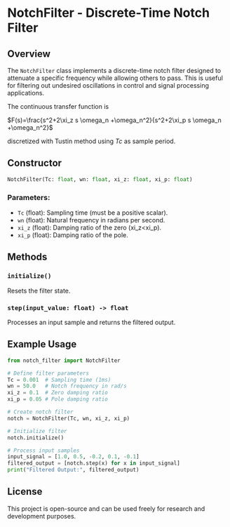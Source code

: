 # NotchFilter - Discrete-Time Notch Filter

## Overview
The `NotchFilter` class implements a discrete-time notch filter designed to attenuate a specific frequency while allowing others to pass. This is useful for filtering out undesired oscillations in control and signal processing applications.

The continuous transfer function is

$F(s)=\frac{s^2+2\xi_z s \omega_n +\omega_n^2}{s^2+2\xi_p s \omega_n +\omega_n^2}$

discretized with Tustin method using _Tc_ as sample period.



## Constructor
```python
NotchFilter(Tc: float, wn: float, xi_z: float, xi_p: float)
```
### Parameters:
- `Tc` (float): Sampling time (must be a positive scalar).
- `wn` (float): Natural frequency in radians per second.
- `xi_z` (float): Damping ratio of the zero (xi_z<xi_p).
- `xi_p` (float): Damping ratio of the pole.

## Methods
### `initialize()`
Resets the filter state.

### `step(input_value: float) -> float`
Processes an input sample and returns the filtered output.

## Example Usage
```python
from notch_filter import NotchFilter

# Define filter parameters
Tc = 0.001  # Sampling time (1ms)
wn = 50.0   # Notch frequency in rad/s
xi_z = 0.1  # Zero damping ratio
xi_p = 0.05 # Pole damping ratio

# Create notch filter
notch = NotchFilter(Tc, wn, xi_z, xi_p)

# Initialize filter
notch.initialize()

# Process input samples
input_signal = [1.0, 0.5, -0.2, 0.1, -0.1]
filtered_output = [notch.step(x) for x in input_signal]
print("Filtered Output:", filtered_output)
```

## License
This project is open-source and can be used freely for research and development purposes.

